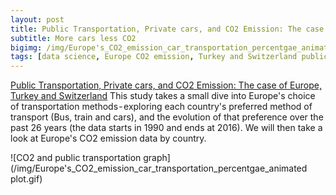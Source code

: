 ```yaml
---
layout: post
title: Public Transportation, Private cars, and CO2 Emission: The case of Europe, Turkey and Switzerland
subtitle: More cars less CO2
bigimg: /img/Europe's_CO2_emission_car_transportation_percentgae_animated plot.gif
tags: [data science, Europe CO2 emission, Turkey and Switzerland public transportation, animated europe graph]
---
```

[Public Transportation, Private cars, and CO2 Emission: The case of Europe, Turkey and Switzerland](https://medium.com/@mhd.ali.nasser/public-transportation-private-cars-and-co2-emission-the-case-of-europe-turkey-and-switzerland-d5d6aa6988f1)
This study takes a small dive into Europe's choice of transportation methods - exploring each country's preferred method of transport (Bus, train and cars), and the evolution of that preference over the past 26 years (the data starts in 1990 and ends at 2016). We will then take a look at Europe's CO2 emission data by country.

![CO2 and public transportation graph](/img/Europe's_CO2_emission_car_transportation_percentgae_animated plot.gif)
